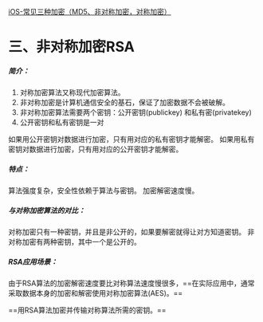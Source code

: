 [iOS-常见三种加密（MD5、非对称加密，对称加密）](https://blog.csdn.net/ssy_1992/article/details/79094556)


# 三、非对称加密RSA

##### 简介：
1. 对称加密算法又称现代加密算法。
2. 非对称加密是计算机通信安全的基石，保证了加密数据不会被破解。
3. 非对称加密算法需要两个密钥：公开密钥(publickey) 和私有密(privatekey)
4. 公开密钥和私有密钥是一对

如果用公开密钥对数据进行加密，只有用对应的私有密钥才能解密。
如果用私有密钥对数据进行加密，只有用对应的公开密钥才能解密。

##### 特点：
算法强度复杂，安全性依赖于算法与密钥。
加密解密速度慢。

##### 与对称加密算法的对比：
对称加密只有一种密钥，并且是非公开的，如果要解密就得让对方知道密钥。
非对称加密有两种密钥，其中一个是公开的。

##### RSA应用场景：
由于RSA算法的加密解密速度要比对称算法速度慢很多，==在实际应用中，通常采取数据本身的加密和解密使用对称加密算法(AES)。==

==用RSA算法加密并传输对称算法所需的密钥。==